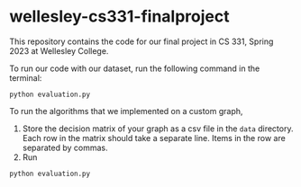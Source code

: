 # wellesley-cs331-finalproject
This repository contains the code for our final project in CS 331, Spring 2023 at Wellesley College.

To run our code with our dataset, run the following command in the terminal:
```
python evaluation.py
```

To run the algorithms that we implemented on a custom graph,
1. Store the decision matrix of your graph as a csv file in the `data` directory. Each row in the matrix should take a separate line. Items in the row are separated by commas.
2. Run 
```
python evaluation.py
```
